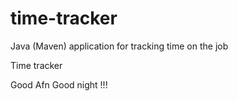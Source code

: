 # time-tracker
Java (Maven) application for tracking time on the job

Time tracker

Good Afn
Good night
!!!
